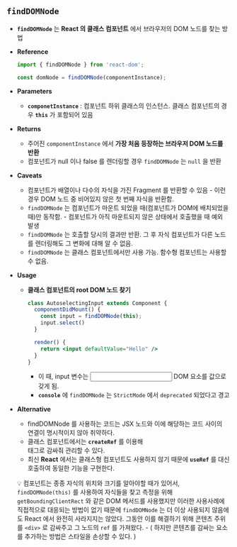 ## `findDOMNode`
- **`findDOMNode`** 는 **React 의 클래스 컴포넌트** 에서 브라우저의 DOM 노드를 찾는 방법
- **Reference**
    
    ```jsx
    import { findDOMNode } from 'react-dom';
    
    const domNode = findDOMNode(componentInstance);
    ```
    
- **Parameters**
    - **`componetInstance`** : 컴포넌트 하위 클래스의 인스턴스. 클래스 컴포넌트의 경우 **`this`** 가 포함되어 있음
- **Returns**
    - 주어진 `componentInstance` 에서 **가장 처음 등장하는 브라우저 DOM 노드를 반환**
    - 컴포넌트가 null 이나 false 를 렌더링할 경우 `findDOMNode` 는 `null` 을 반환
- **Caveats**
    - 컴포넌트가 배열이나 다수의 자식을 가진 Fragment 를 반환할 수 있음 - 이런경우 DOM 노드 중 비어있지 않은 첫 번째 자식을 반환함.
    - `findDOMNode` 는 컴포넌트가 마운트 되었을 때(컴포넌트가 DOM에 배치되었을 때)만 동작함. - 컴포넌트가 아직 마운트되지 않은 상태에서 호출했을 때 예외 발생
    - `findDOMNode` 는 호출할 당시의 결과만 반환. 그 후 자식 컴포넌트가 다른 노드를 렌더링해도 그 변화에 대해 알 수 없음.
    - `findDOMNode` 는 클래스 컴포넌트에서만 사용 가능. 함수형 컴포넌트는 사용할 수 없음.
- **Usage**
    - **클래스 컴포넌트의 root DOM 노드 찾기**
        
        ```jsx
        class AutoselectingInput extends Component {
          componentDidMount() {
            const input = findDOMNode(this);
            input.select()
          }
        
          render() {
            return <input defaultValue="Hello" />
          }
        }
        ```
        
        - 이 때, input 변수는 <input> DOM 요소를 값으로 갖게 됨.
        - **`console`** 에 `findDOMNode` 는 `StrictMode` 에서 `deprecated` 되었다고 경고
- **Alternative**
    - findDOMNode 를 사용하는 코드는 JSX 노드와 이에 해당하는 코드 사이의 연결이 명시적이지 않아 취약하다.
    - 클래스 컴포넌트에서는 **`createRef`** 를 이용해 <div> 태그로 감싸줘 관리할 수 있다.
    - 최신 **React** 에서는 클래스형 컴포넌트도 사용하지 않기 때문에 **`useRef`** 를 대신 호출하여 동일한 기능을 구현한다.

    
    💡 컴포넌트는 종종 자식의 위치와 크기를 알아야할 때가 있어서, `findDOMNode(this)` 를 사용하여 자식들을 찾고 측정을 위해 `getBoundingClientRect` 와 같은 DOM 메서드를 사용했지만 이러한 사용사례에 직접적으로 대응되는 방법이 없기 때문에 `findDOMNode` 는 더 이상 사용되지 않음에도 React 에서 완전히 사라지지는 않았다. 그동안 이를 해결하기 위해 콘텐츠 주위를 `<div>` 로 감싸주고 그 노드의 `ref` 를 가져왔다. - ( 하지만 콘텐츠를 감싸는 요소를 추가하는 방법은 스타일을 손상할 수 있다. )
